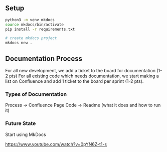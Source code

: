 ## Setup

```bash
python3 -m venv mkdocs
source mkdocs/bin/activate
pip install -r requirements.txt

# create mkdocs project
mkdocs new .
```

## Documentation Process

For all new development, we add a ticket to the board for documentation (1-2 pts)
For all existing code which needs documentation, we start making a list on Confluence and add 1 ticket to the board per sprint (1-2 pts).

### Types of Documentation
Process -> Confluence Page
Code -> Readme (what it does and how to run it)

### Future State
Start using MkDocs 

https://www.youtube.com/watch?v=0pYN6Z-t1-s